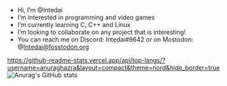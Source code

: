 -  Hi, I’m @Intedai
-  I’m interested in programming and video games
-  I’m currently learning C, C++ and Linux
-  I’m looking to collaborate on any project that is interesting!
-  You can reach me on Discord: Intedai#9642 or on Mostodon: @Intedai@fosstodon.org

<!---
Intedai/Intedai is a ✨ special ✨ repository because its `README.md` (this file) appears on your GitHub profile.
You can click the Preview link to take a look at your changes.
--->

https://github-readme-stats.vercel.app/api/top-langs/?username=anuraghazra&layout=compact&theme=nord&hide_border=true
![Anurag's GitHub stats](https://github-readme-stats.vercel.app/api/top-langs/?username=Intedai&layout=compact&theme=nord&hide_border=true)
